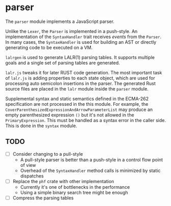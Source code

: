 # parser

The `parser` module implements a JavaScript parser.

Unlike the `Lexer`, the `Parser` is implemented in a push-style.  An implementation of the
`SyntaxHandler` trait receives *events* from the `Parser`.  In many cases, the `SyntaxHandler` is
used for building an AST or directly generating code to be executed on a VM.

`lalrgen` is used to generate LALR(1) parsing tables.  It supports multiple goals and a single set
of parsing tables are generated.

`lalr.js` tweaks it for later RUST code generation.  The most important task of `lalr.js` is adding
properties to each state object, which are used for processing auto semicolon insertions in the
parser.  The generated Rust source files are placed in the `lalr` module inside the `parser`
module.

Supplemental syntax and static semantics defined in the ECMA-262 specification are not processed in
the this module.  For example, the `CoverParenthesizedExpressionAndArrowParameterList` may produce
an empty parenthesized expression `()` but it's not allowed in the `PrimaryExpression`.  This must
be handled as a syntax error in the caller side.  This is done in the `syntax` module.

## TODO

* [ ] Consider changing to a pull-style
  * A pull-style parser is better than a push-style in a control flow point of view
  * Overhead of the `SyntaxHandler` method calls is minimized by static dispatches
* [ ] Replace the `phf` crate with other implementation
  * Currently it's one of bottlenecks in the performance
  * Using a simple binary search tree might be enough
* [ ] Compress the parsing tables
